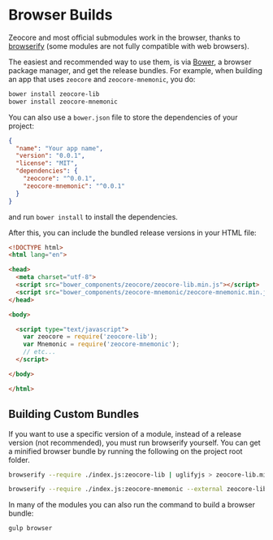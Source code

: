 # Browser Builds
Zeocore and most official submodules work in the browser, thanks to [browserify](http://browserify.org/) (some modules are not fully compatible with web browsers).

The easiest and recommended way to use them, is via [Bower](http://bower.io/), a browser package manager, and get the release bundles. For example, when building an app that uses `zeocore` and `zeocore-mnemonic`, you do:

```sh
bower install zeocore-lib
bower install zeocore-mnemonic
```

You can also use a `bower.json` file to store the dependencies of your project:

```json
{
  "name": "Your app name",
  "version": "0.0.1",
  "license": "MIT",
  "dependencies": {
    "zeocore": "^0.0.1",
    "zeocore-mnemonic": "^0.0.1"
  }
}
```

and run `bower install` to install the dependencies.

After this, you can include the bundled release versions in your HTML file:

```html
<!DOCTYPE html>
<html lang="en">

<head>
  <meta charset="utf-8">
  <script src="bower_components/zeocore/zeocore-lib.min.js"></script>
  <script src="bower_components/zeocore-mnemonic/zeocore-mnemonic.min.js"></script>
</head>

<body>

  <script type="text/javascript">
    var zeocore = require('zeocore-lib');
    var Mnemonic = require('zeocore-mnemonic');
    // etc...
  </script>

</body>

</html>
```

## Building Custom Bundles
If you want to use a specific version of a module, instead of a release version (not recommended), you must run browserify yourself.  You can get a minified browser bundle by running the following on the project root folder.

```sh
browserify --require ./index.js:zeocore-lib | uglifyjs > zeocore-lib.min.js
```

```sh
browserify --require ./index.js:zeocore-mnemonic --external zeocore-lib | uglifyjs > zeocore-mnemonic.min.js
```

In many of the modules you can also run the command to build a browser bundle:
```sh
gulp browser
```
